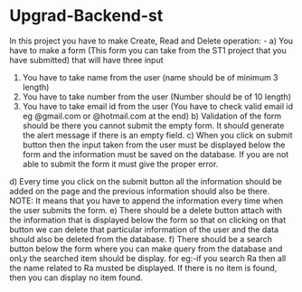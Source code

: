 # Upgrad-Backend-st
In this project you have to make Create, Read and Delete operation: -
a) You have to make a form (This form you can take from the ST1 project that you have submitted)
that will have three input
1) You have to take name from the user (name should be of minimum 3 length)
2) You have to take number from the user (Number should be of 10 length)
3) You have to take email id from the user (You have to check valid email id eg @gmail.com
or @hotmail.com at the end)
b) Validation of the form should be there you cannot submit the empty form. It should generate the
alert message if there is an empty field.
c) When you click on submit button then the input taken from the user must be displayed below the
form and the information must be saved on the database. If you are not able to submit the form it
must give the proper error.

d) Every time you click on the submit button all the information should be added on the page and
the previous information should also be there.
NOTE: It means that you have to append the information every time when the user submits the
form.
e) There should be a delete button attach with the information that is displayed below the form so
that on clicking on that button we can delete that particular information of the user and the data
should also be deleted from the database.
f) There should be a search button below the form where you can make query from the database
and onLy the searched item should be display.
for eg:-if you search Ra then all the name related to Ra musted be displayed.
If there is no item is found, then you can display no item found.

